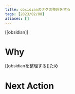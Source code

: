 ```yaml
---
title: obsidianのタグの整理をする
tags: [2023/02/08]
aliases: []
---
```


[[obsidian]]
# Why
[[obsidianを整理する]]ため
# Next Action